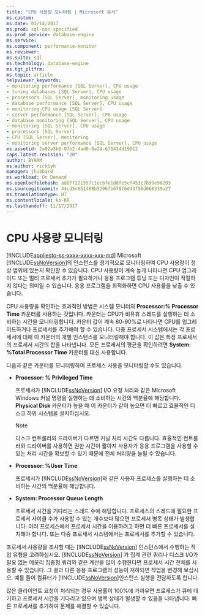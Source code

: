 ```yaml
---
title: "CPU 사용량 모니터링 | Microsoft 문서"
ms.custom: 
ms.date: 03/14/2017
ms.prod: sql-non-specified
ms.prod_service: database-engine
ms.service: 
ms.component: performance-monitor
ms.reviewer: 
ms.suite: sql
ms.technology: database-engine
ms.tgt_pltfrm: 
ms.topic: article
helpviewer_keywords:
- monitoring performance [SQL Server], CPU usage
- tuning databases [SQL Server], CPU usage
- processors [SQL Server], monitoring usage
- database performance [SQL Server], CPU usage
- monitoring CPU usage [SQL Server]
- server performance [SQL Server], CPU usage
- database monitoring [SQL Server], CPU usage
- monitoring [SQL Server], CPU usage
- processors [SQL Server]
- CPU [SQL Server], monitoring
- monitoring server performance [SQL Server], CPU usage
ms.assetid: 2a02a3b6-07b2-4ad0-8a24-670414d19812
caps.latest.revision: "20"
author: BYHAM
ms.author: rickbyh
manager: jhubbard
ms.workload: On Demand
ms.openlocfilehash: ad8ff221557c1ecbfe1d8fe5cf453c7b99e96203
ms.sourcegitcommit: 44cd5c651488b5296fb679f6d43f50d068339a27
ms.translationtype: HT
ms.contentlocale: ko-KR
ms.lasthandoff: 11/17/2017
---
```

# <a name="monitor-cpu-usage"></a>CPU 사용량 모니터링
[!INCLUDE[appliesto-ss-xxxx-xxxx-xxx-md](../../includes/appliesto-ss-xxxx-xxxx-xxx-md.md)] Microsoft [!INCLUDE[ssNoVersion](../../includes/ssnoversion-md.md)]의 인스턴스를 정기적으로 모니터링하여 CPU 사용량이 정상 범위에 있는지 확인할 수 있습니다. CPU 사용량이 계속 높게 나타나면 CPU 업그레이드 또는 멀티 프로세서 추가가 필요하거나 응용 프로그램 튜닝 또는 디자인이 적절하지 않다는 의미일 수 있습니다. 응용 프로그램을 최적화하면 CPU 사용률을 낮출 수 있습니다.  
  
 CPU 사용량을 확인하는 효과적인 방법은 시스템 모니터의 **Processor:% Processor Time** 카운터를 사용하는 것입니다. 카운터는 CPU가 비유휴 스레드를 실행하는 데 소비하는 시간을 모니터링합니다. 카운터 값이 계속 80-90%로 나타나면 CPU를 업그레이드하거나 프로세서를 추가해야 할 수 있습니다. 다중 프로세서 시스템에서는 각 프로세서에 대해 이 카운터의 개별 인스턴스를 모니터링해야 합니다. 이 값은 특정 프로세서의 프로세서 시간의 합을 나타냅니다. 모든 프로세서의 평균을 확인하려면 **System: %Total Processor Time** 카운터를 대신 사용합니다.  
  
 다음과 같은 카운터를 모니터링하여 프로세스 사용을 모니터링할 수도 있습니다.  
  
-   **Processor: % Privileged Time**  
  
     프로세서가 [!INCLUDE[ssNoVersion](../../includes/ssnoversion-md.md)] I/O 요청 처리와 같은 Microsoft Windows 커널 명령을 실행하는 데 소비하는 시간의 백분율에 해당합니다. **Physical Disk** 카운터가 높을 때 이 카운터가 같이 높으면 더 빠르고 효율적인 디스크 하위 시스템을 설치하십시오.  
  
    > [!NOTE]  
    >  디스크 컨트롤러와 드라이버가 다르면 커널 처리 시간도 다릅니다. 효율적인 컨트롤러와 드라이버를 사용하면 권한 시간이 짧아져 사용자가 응용 프로그램을 사용할 수 있는 처리 시간을 확보할 수 있기 때문에 전체 처리량을 늘릴 수 있습니다.  
  
-   **Processor: %User Time**  
  
     프로세서가 [!INCLUDE[ssNoVersion](../../includes/ssnoversion-md.md)]와 같은 사용자 프로세스를 실행하는 데 소비하는 시간의 백분율에 해당합니다.  
  
-   **System: Processor Queue Length**  
  
     프로세서 시간을 기다리는 스레드 수에 해당합니다. 프로세스의 스레드에 필요한 프로세서 사이클 수가 사용할 수 있는 개수보다 많으면 프로세서 병목 상태가 발생합니다. 여러 프로세스에서 프로세서 시간을 이용하려고 하면 더 빠른 프로세서를 설치해야 합니다. 또는 다중 프로세서 시스템에서는 프로세서를 추가할 수 있습니다.  
  
 프로세서 사용량을 조사할 때는 [!INCLUDE[ssNoVersion](../../includes/ssnoversion-md.md)] 인스턴스에서 수행하는 작업 유형을 고려하십시오. [!INCLUDE[ssNoVersion](../../includes/ssnoversion-md.md)] 가 집계 관련 쿼리나 디스크 I/O가 필요 없는 메모리 집중형 쿼리와 같은 계산을 많이 수행한다면 프로세서 시간 전체를 사용할 수 있습니다. 그 결과 다른 응용 프로그램의 성능이 저하되면 작업을 변경해 보십시오. 예를 들어 컴퓨터가 [!INCLUDE[ssNoVersion](../../includes/ssnoversion-md.md)]인스턴스 실행을 전담하도록 합니다.  
  
 많은 클라이언트 요청이 처리되는 경우 사용률이 100%에 가까우면 프로세스가 큐에 대기하고 프로세서 시간을 기다리고 있으며 병목 상태가 발생할 수 있음을 나타냅니다. 빠른 프로세서를 추가하여 문제를 해결할 수 있습니다.  
  
  
